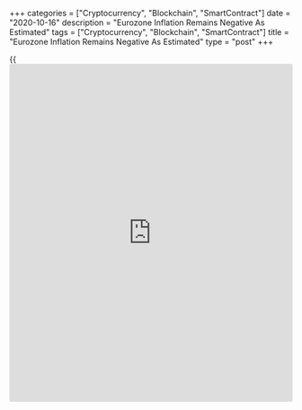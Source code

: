 +++
categories = ["Cryptocurrency", "Blockchain", "SmartContract"]
date = "2020-10-16"
description = "Eurozone Inflation Remains Negative As Estimated"
tags = ["Cryptocurrency", "Blockchain", "SmartContract"]
title = "Eurozone Inflation Remains Negative As Estimated"
type = "post"
+++

{{<iframe id="large-banner" src="https://www.bounty.group/#slide=6.0" width="100%" height="600" scrolling="no" style="border: 0px solid rgb(216, 221, 230); border-radius: 3px;">}}

Eurozone consumer prices declined for the second straight month in
September, as initially estimated, final data from Eurostat revealed
Friday.

Consumer prices decreased 0.3 percent on a yearly basis, following a 0.2
percent drop in August. The statistical office confirmed the flash
estimate released on October 2. A similar lower rate was last seen in
April 2016.

The European Central Bank aims to keep inflation "below, but close to 2
percent." But the bank expects inflation to average 1 percent in 2021
and 1.3 percent in 2022.

Month-on-month, the harmonized index of consumer prices gained 0.1
percent in September, in line with the preliminary estimate.

Core inflation that excludes volatile energy, food, alcohol and tobacco,
halved to a record 0.2 percent from 0.4 percent in August. The core rate
also matched the flash estimate.

For comments and feedback [contact](https://www.playgroundfx.com/contact/): editorial@rtt[news](https://www.letsplayfx.com/blog/forex-news-website/).com

[Economic News][1]

 **What parts of the world are seeing the best (and worst) economic
performances lately? Click[here][2] to check out our [Econ Scorecard][2]
and find out! See up-to-the-moment [ranking](https://www.playgroundfx.com/blog/crypto-exchange-ranking/)s for the best and worst
performers in [GDP][3], [unemployment rate][4], [inflation][5] and much
more.**

   1. www.rtt[news](https://www.letsplayfx.com/blog/forex-news-website/).com/Content/EconomicNews.aspx
   2. www.rtt[news](https://www.letsplayfx.com/blog/forex-news-website/).com/economic-scorecard/world-rank/retail-sales/highest-performance.aspx
   3. www.rtt[news](https://www.letsplayfx.com/blog/forex-news-website/).com/economic-scorecard/world-rank/GDP/highest-performance.aspx
   4. www.rtt[news](https://www.letsplayfx.com/blog/forex-news-website/).com/economic-scorecard/world-rank/unemployment-rate/lowest-performance.aspx
   5. www.rtt[news](https://www.letsplayfx.com/blog/forex-news-website/).com/economic-scorecard/world-rank/CPI/highest-performance.aspx